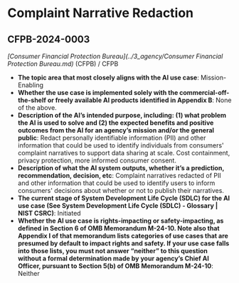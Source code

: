 # Complaint Narrative Redaction
## CFPB-2024-0003
_[Consumer Financial Protection Bureau](../3_agency/Consumer Financial Protection Bureau.md)_ (CFPB) / CFPB


+ **The topic area that most closely aligns with the AI use case**: Mission-Enabling
+ **Whether the use case is implemented solely with the commercial-off-the-shelf or freely available AI products identified in Appendix B**: None of the above.
+ **Description of the AI’s intended purpose, including: (1) what problem the AI is used to solve and (2) the expected benefits and positive outcomes from the AI for an agency’s mission and/or the general public**: Redact personally identifiable information (PII) and other information that could be used to identify individuals from consumers' complaint narratives to support data sharing at scale. Cost containment, privacy protection, more informed consumer consent.
+ **Description of what the AI system outputs, whether it’s a prediction, recommendation, decision, etc**: Complaint narratives redacted of PII and other information that could be used to identify users to inform consumers' decisions about whether or not to publish their narratives.
+ **The current stage of System Development Life Cycle (SDLC) for the AI use case (See System Development Life Cycle (SDLC) - Glossary | NIST CSRC)**: Initiated
+ **Whether the AI use case is rights-impacting or safety-impacting, as defined in Section 6 of OMB Memorandum M-24-10. Note also that Appendix I of that memorandum lists categories of use cases that are presumed by default to impact rights and safety. If your use case falls into those lists, you must not answer “neither” to this question without a formal determination made by your agency’s Chief AI Officer, pursuant to Section 5(b) of OMB Memorandum M-24-10**: Neither
